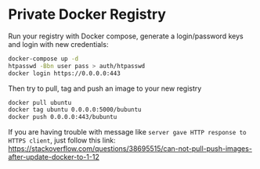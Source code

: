 # Private Docker Registry

Run your registry with Docker compose, generate a login/password keys and login with new credentials:

```bash
docker-compose up -d
htpasswd -Bbn user pass > auth/htpasswd
docker login https://0.0.0.0:443
```

Then try to pull, tag and push an image to your new registry

```bash
docker pull ubuntu
docker tag ubuntu 0.0.0.0:5000/bubuntu
docker push 0.0.0.0:443/bubuntu
```

If you are having trouble with message like `server gave HTTP response to HTTPS client`, just follow this link: 
https://stackoverflow.com/questions/38695515/can-not-pull-push-images-after-update-docker-to-1-12
